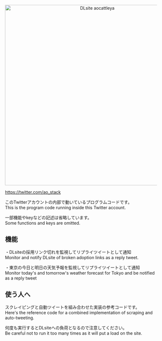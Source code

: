 <p align="center">
  <img width="596" alt="DLsite aocattleya" src="https://user-images.githubusercontent.com/39142850/99149159-a8fa6500-26cf-11eb-994a-cbbcf8281fd0.png">
</p>

https://twitter.com/ao_stack

このTwitterアカウントの内部で動いているプログラムコードです。  
This is the program code running inside this Twitter account.

一部機能やkeyなどの記述は省略しています。  
Some functions and keys are omitted.

## 機能

・DLsiteの採用リンク切れを監視してリプライツイートとして通知  
Monitor and notify DLsite of broken adoption links as a reply tweet.

・東京の今日と明日の天気予報を監視してリプライツイートとして通知  
Monitor today's and tomorrow's weather forecast for Tokyo and be notified as a reply tweet

## 使う人へ

スクレイピングと自動ツイートを組み合わせた実装の参考コードです。  
Here's the reference code for a combined implementation of scraping and auto-tweeting.

何度も実行するとDLsiteへの負荷となるので注意してください。  
Be careful not to run it too many times as it will put a load on the site.
